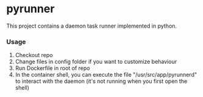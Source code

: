 # pyrunner
This project contains a daemon task runner implemented in python.

### Usage
1. Checkout repo
2. Change files in config folder if you want to customize behaviour
2. Run Dockerfile in root of repo
3. In the container shell, you can execute the file "/usr/src/app/pyrunnerd" to interact with the daemon (it's not running when you first open the shell)
